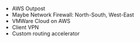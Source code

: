 * AWS Outpost
* Maybe Network Firewall: North-South, West-East
* VMWare Cloud on AWS
* Client VPN
* Custom routing accelerator
